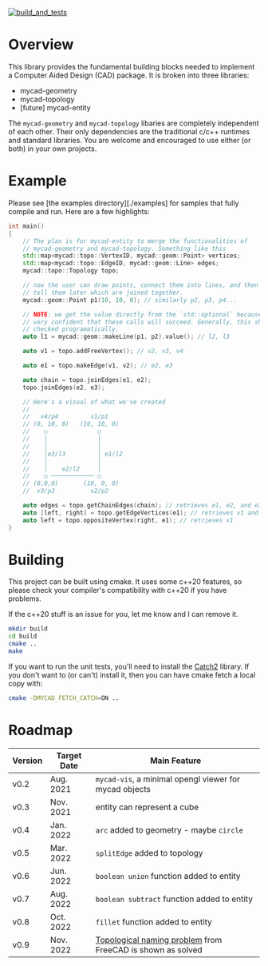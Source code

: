 [![build_and_tests](https://github.com/mycad-org/mycad-base/actions/workflows/unit_tests.yml/badge.svg)](https://github.com/mycad-org/mycad-base/actions/workflows/unit_tests.yml)

Overview
========

This library provides the fundamental building blocks needed to implement a
Computer Aided Design (CAD) package. It is broken into three libraries:

- mycad-geometry
- mycad-topology
- [future] mycad-entity

The `mycad-geometry` and `mycad-topology` libaries are completely independent of
each other. Their only dependencies are the traditional c/c++ runtimes and
standard libraries. You are welcome and encouraged to use either (or both) in
your own projects.

Example
=======

Please see [the examples directory][./examples] for samples that fully compile
and run. Here are a few highlights:

```cpp
int main()
{
    // The plan is for mycad-entity to merge the functionalities of
    // mycad-geometry and mycad-topology. Something like this
    std::map<mycad::topo::VertexID, mycad::geom::Point> vertices;
    std::map<mycad::topo::EdgeID, mycad::geom::Line> edges;
    mycad::topo::Topology topo;

    // now the user can draw points, connect them into lines, and then we can
    // tell them later which are joined together.
    mycad::geom::Point p1(10, 10, 0); // similarly p2, p3, p4...

    // NOTE: we get the value directly from the `std::optional` because we are
    // very confident that these calls will succeed. Generally, this should be
    // checked programatically.
    auto l1 = mycad::geom::makeLine(p1, p2).value(); // l2, l3

    auto v1 = topo.addFreeVertex(); // v2, v3, v4

    auto e1 = topo.makeEdge(v1, v2); // e2, e3

    auto chain = topo.joinEdges(e1, e2);
    topo.joinEdges(e2, e3);

    // Here's a visual of what we've created
    //
    //   v4/p4         v1/p1
    // (0, 10, 0)   (10, 10, 0)
    //    ○              ○
    //    │              │
    //    │              │
    //    │e3/l3         │ e1/l2
    //    │              │
    //    │    e2/l2     │
    //    ○ ──────────── ○
    // (0,0,0)       (10, 0, 0)
    //  v3/p3          v2/p2

    auto edges = topo.getChainEdges(chain); // retrieves e1, e2, and e3
    auto [left, right] = topo.getEdgeVertices(e1); // retrieves v1 and v2
    auto left = topo.oppositeVertex(right, e1); // retrieves v1
}
```

Building
========

This project can be built using cmake. It uses some c++20 features, so please
check your compiler's compatibility with c++20 if you have problems.

If the c++20 stuff is an issue for you, let me know and I can remove it.

```sh
mkdir build
cd build
cmake ..
make
```

If you want to run the unit tests, you'll need to install the [Catch2][1]
library. If you don't want to (or can't) install it, then you can have cmake
fetch a local copy with:

```sh
cmake -DMYCAD_FETCH_CATCH=ON ..
```

[1]: https://github.com/catchorg/Catch2

Roadmap
=======

| Version | Target Date | Main Feature                                                                          |
| ------- | ----------- | ------------------------------------------------------------------------------------- |
|  v0.2   |  Aug. 2021  | `mycad-vis`, a minimal opengl viewer for mycad objects                                |
|  v0.3   |  Nov. 2021  | entity can represent a cube                                                           |
|  v0.4   |  Jan. 2022  | `arc` added to geometry - maybe `circle`                                              |
|  v0.5   |  Mar. 2022  | `splitEdge` added to topology                                                         |
|  v0.6   |  Jun. 2022  | `boolean union` function added to entity                                              |
|  v0.7   |  Aug. 2022  | `boolean subtract` function added to entity                                           |
|  v0.8   |  Oct. 2022  | `fillet` function added to entity                                                     |
|  v0.9   |  Nov. 2022  | [Topological naming problem][2] from FreeCAD is shown as solved                       |

[2]: https://wiki.freecadweb.org/Topological_naming_problem
